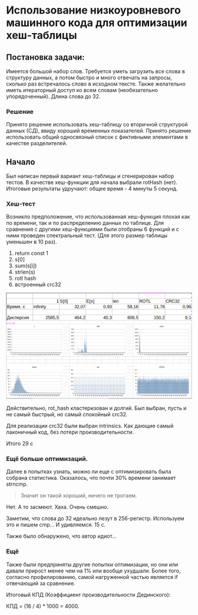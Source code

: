 # Использование низкоуровневого машинного кода для оптимизации хеш-таблицы

## Постановка задачи:
Имеется большой набор слов. Требуется уметь загрузить все слова в структуру данных, а потом быстро и много отвечать на запросы, сколько раз встречалось слово в исходном тексте. Также желательно иметь итераторный доступ ко всем словам (необязательно упорядоченный).
Длина слова до 32.

### Решение
Принято решение использовать хеш-таблицу со вторичной структурой данных (СД), ввиду хороший временных показателей.
Принято решение использовать общий односвязный список с фиктивными элементами в качестве разделителей.

## Начало
Был написан первый вариант хеш-таблицы и сгенерирован набор тестов.
В качестве хеш-функции для начала выбрали rotHash (нет).
Итоговые результаты удручают:
общее время - 4 минуты 5 секунд.

### Хеш-тест
Возникло предположение, что использованная хеш-функция плохая как по времени, так и по распределению данных по таблице.
Для сравнения с другими хеш-функциями были отобраны 6 функций и с ними проведен спектральный тест. (Для этого размер таблицы уменьшен в 10 раз).
1. return const 1
2. s[0]
3. sum(s[i])
4. strlen(s)
5. rotl hash
6. встроенный crc32

![Results](Results.png "Результат")
![Plots](Plots.png "Графики")

Действительно, rot_hash кластеризован и долгий.
Был выбран, пусть и не самый быстрый, но самый спокойный crc32.

Для реализации crc32 были выбран intrinsics. Как дающие самый лаконичный код, без потери производительности.

Итого 29 с
### Ещё больше оптимизаций.

Далее в попытках узнать, можно ли еще с оптимизировать была собрана статистика.
Оказалось, что почти 30% времени занимает strncmp.
> Значит он такой хороший, ничего не трогаем.

Нет. А то засмеют. Хаха. Очень смешно.

Заметим, что слова до 32 идеально лезут в 256-регистр.
Используем это и пишем cmp... И удивляемся.  15 с.

Также было обнаружено, что автор идиот...

### Ещё
Также были предприняты другие попытки оптимизации, но они или давали прирост менее чем на 1% или вообще ухудшали. Более того, согласно профилированию, самой нагруженной частью является if отвечающий за сравнение.

Итоговый КПД (Коэффициент производительности Дединского):

КПД = (16 / 4) * 1000 = 4000.